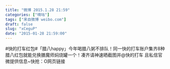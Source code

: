 ```yaml
---
title: "微博 2015.1.28 21:59"
categories: ["嘀咕"]
tags: ["来自微博 weibo.com"]
draft: false
slug: "xCeguP"
date: "2015-01-28 21:59:00"
---
```


<p>#快的打车红包#「腊八happy」今年喝腊八粥不排队！同一快的打车账户集齐8种腊八红包就能兑换膳魔师焖烧罐一个！凑齐请神速晒截图并@快的打车 且私信官微提供信息~快抢：O网页链接  ​​​​</p>
